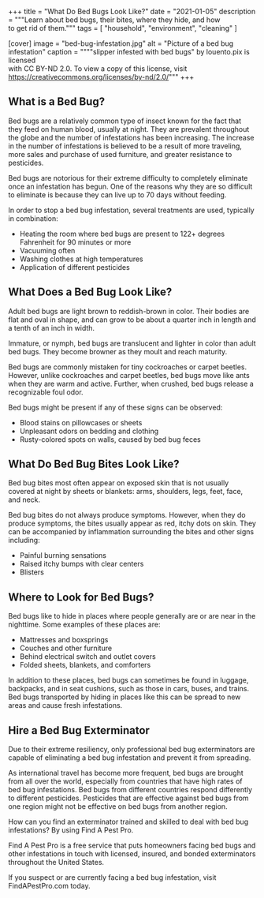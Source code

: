 +++
title = "What Do Bed Bugs Look Like?"
date = "2021-01-05"
description = """Learn about bed bugs, their bites, where they hide, and how \
  to get rid of them."""
tags = [
  "household",
  "environment",
  "cleaning"
]

[cover]
image = "bed-bug-infestation.jpg"
alt = "Picture of a bed bug infestation"
caption = """\"slipper infested with bed bugs\" by louento.pix is licensed \
  with CC BY-ND 2.0. To view a copy of this license, visit \
  https://creativecommons.org/licenses/by-nd/2.0/"""
+++

## What is a Bed Bug?

Bed bugs are a relatively common type of insect known for the fact that they
feed on human blood, usually at night. They are prevalent throughout the globe
and the number of infestations has been increasing. The increase in the number
of infestations is believed to be a result of more traveling, more sales and
purchase of used furniture, and greater resistance to pesticides.

Bed bugs are notorious for their extreme difficulty to completely eliminate
once an infestation has begun. One of the reasons why they are so difficult to
eliminate is because they can live up to 70 days without feeding.

In order to stop a bed bug infestation, several treatments are used, typically
in combination:

- Heating the room where bed bugs are present to 122+ degrees Fahrenheit for
  90 minutes or more
- Vacuuming often
- Washing clothes at high temperatures
- Application of different pesticides

## What Does a Bed Bug Look Like?

Adult bed bugs are light brown to reddish-brown in color. Their bodies are
flat and oval in shape, and can grow to be about a quarter inch in length and
a tenth of an inch in width.

Immature, or nymph, bed bugs are translucent and lighter in color than adult
bed bugs. They become browner as they moult and reach maturity.

Bed bugs are commonly mistaken for tiny cockroaches or carpet beetles.
However, unlike cockroaches and carpet beetles, bed bugs move like ants when
they are warm and active. Further, when crushed, bed bugs release a
recognizable foul odor.

Bed bugs might be present if any of these signs can be observed:

- Blood stains on pillowcases or sheets
- Unpleasant odors on bedding and clothing
- Rusty-colored spots on walls, caused by bed bug feces

## What Do Bed Bug Bites Look Like?

Bed bug bites most often appear on exposed skin that is not usually covered at
night by sheets or blankets: arms, shoulders, legs, feet, face, and neck.

Bed bug bites do not always produce symptoms. However, when they do produce
symptoms, the bites usually appear as red, itchy dots on skin. They can be
accompanied by inflammation surrounding the bites and other signs including:

- Painful burning sensations
- Raised itchy bumps with clear centers
- Blisters

## Where to Look for Bed Bugs?

Bed bugs like to hide in places where people generally are or are near in the
nighttime. Some examples of these places are:

- Mattresses and boxsprings
- Couches and other furniture
- Behind electrical switch and outlet covers
- Folded sheets, blankets, and comforters

In addition to these places, bed bugs can sometimes be found in luggage,
backpacks, and in seat cushions, such as those in cars, buses, and trains. Bed
bugs transported by hiding in places like this can be spread to new areas and
cause fresh infestations.

## Hire a Bed Bug Exterminator

Due to their extreme resiliency, only professional bed bug exterminators are
capable of eliminating a bed bug infestation and prevent it from spreading.

As international travel has become more frequent, bed bugs are brought from
all over the world, especially from countries that have high rates of bed bug
infestations. Bed bugs from different countries respond differently to
different pesticides. Pesticides that are effective against bed bugs from one
region might not be effective on bed bugs from another region.

How can you find an exterminator trained and skilled to deal with bed bug
infestations? By using Find A Pest Pro.

Find A Pest Pro is a free service that puts homeowners facing bed bugs and
other infestations in touch with licensed, insured, and bonded exterminators
throughout the United States.

If you suspect or are currently facing a bed bug infestation, visit
FindAPestPro.com today.
